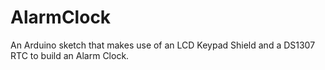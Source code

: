 AlarmClock
==========

An Arduino sketch that makes use of an LCD Keypad Shield and a DS1307 RTC to build an Alarm Clock.
